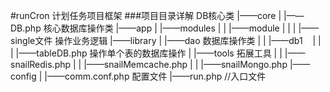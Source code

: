 #runCron
计划任务项目框架
###项目目录详解
	DB核心类
		|——core
		|	|——DB.php 核心数据库操作类
		|——app
	  	|	|——modules
	    |	|	|——module
	    |	|	|	|——single文件 操作业务逻辑
		|——library
	  	|	|——dao 数据库操作类
	    |	|	|——db1
	    |	|	|	|——tableDB.php 操作单个表的数据库操作
	  	|	|——tools 拓展工具
	    |	|	|——snailRedis.php
	    |	|	|——snailMemcache.php
	    |	|	|——snailMongo.php
		|——config
	  	|	|——comm.conf.php 配置文件
		|——run.php //入口文件
